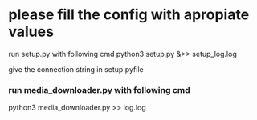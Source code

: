 # please fill the config with apropiate values
run setup.py with following cmd
python3 setup.py &>> setup_log.log

give the connection string in setup.pyfile

### run media_downloader.py with following cmd
python3 media_downloader.py >> log.log
